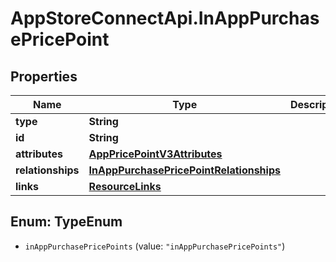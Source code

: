 # AppStoreConnectApi.InAppPurchasePricePoint

## Properties

Name | Type | Description | Notes
------------ | ------------- | ------------- | -------------
**type** | **String** |  | 
**id** | **String** |  | 
**attributes** | [**AppPricePointV3Attributes**](AppPricePointV3Attributes.md) |  | [optional] 
**relationships** | [**InAppPurchasePricePointRelationships**](InAppPurchasePricePointRelationships.md) |  | [optional] 
**links** | [**ResourceLinks**](ResourceLinks.md) |  | [optional] 



## Enum: TypeEnum


* `inAppPurchasePricePoints` (value: `"inAppPurchasePricePoints"`)




